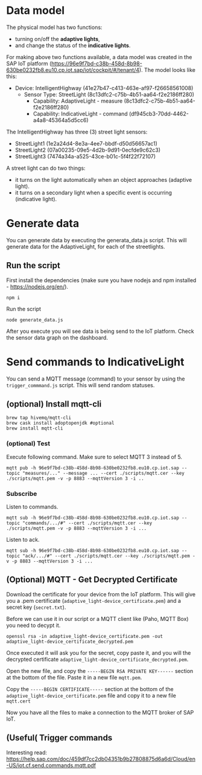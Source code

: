 # Data model

The physical model has two functions:
- turning on/off the **adaptive lights**,
- and change the status of the **indicative lights**.

For making above two functions available, a data model was created in the SAP IoT platform (https://96e9f7bd-c38b-458d-8b98-630be0232fb8.eu10.cp.iot.sap/iot/cockpit/#/tenant/4). The model looks like this:

- Device: IntelligentHighway (41e27b47-c413-463e-af97-f26658561008)
  - Sensor Type: StreetLight (8c13dfc2-c75b-4b51-aa64-f2e2186ff280)
    - Capability: AdaptiveLight - measure (8c13dfc2-c75b-4b51-aa64-f2e2186ff280)
    - Capability: IndicativeLight - command (df945cb3-70dd-4462-a4a8-45364a5d5cc6)

The IntelligentHighway has three (3) street light sensors:

- StreetLight1 (1e2a24d4-8e3a-4ee7-bbdf-d50d56657ac1)
- StreetLight2 (07a00235-09e5-4d2b-9d91-0ecfde9c62c3)
- StreetLight3 (7474a34a-a525-43ce-b01c-5f4f22f72107)

A street light can do two things:
- it turns on the light automatically when an object approaches (adaptive light).
- it turns on a secondary light when a specific event is occurring (indicative light).

# Generate data

You can generate data by executing the generata_data.js script. This will generate data for the AdaptiveLight, for each of the streetlights.

## Run the script

First install the dependencies (make sure you have nodejs and npm installed - https://nodejs.org/en/).

    npm i

Run the script

    node generate_data.js

After you execute you will see data is being send to the IoT platform. Check the sensor data graph on the dashboard.

# Send commands to IndicativeLight

You can send a MQTT message (command) to your sensor by using the  `trigger_commmand.js` script. This will send random statuses.

## (optional) Install mqtt-cli

    brew tap hivemq/mqtt-cli
    brew cask install adoptopenjdk #optional
    brew install mqtt-cli

### (optional) Test

Execute following command. Make sure to select MQTT 3 instead of 5.

    mqtt pub -h 96e9f7bd-c38b-458d-8b98-630be0232fb8.eu10.cp.iot.sap --topic "measures/..." --message ... --cert ./scripts/mqtt.cer --key ./scripts/mqtt.pem -v -p 8883 --mqttVersion 3 -i ..

### Subscribe

Listen to commands.

    mqtt sub -h 96e9f7bd-c38b-458d-8b98-630be0232fb8.eu10.cp.iot.sap --topic "commands/.../#" --cert ./scripts/mqtt.cer --key ./scripts/mqtt.pem -v -p 8883 --mqttVersion 3 -i ...

Listen to ack.

    mqtt sub -h 96e9f7bd-c38b-458d-8b98-630be0232fb8.eu10.cp.iot.sap --topic "ack/.../#" --cert ./scripts/mqtt.cer --key ./scripts/mqtt.pem -v -p 8883 --mqttVersion 3 -i ...


## (Optional) MQTT - Get Decrypted Certificate

Download the certificate for your device from the IoT platform. This will give you a .pem certificate (`adaptive_light-device_certificate.pem`) and a secret key (`secret.txt`).

Before we can use it in our script or a MQTT client like (Paho, MQTT Box) you need to decypt it.

    openssl rsa -in adaptive_light-device_certificate.pem -out adaptive_light-device_certificate_decrypted.pem

Once executed it will ask you for the secret, copy paste it, and you will the decrypted certificate `adaptive_light-device_certificate_decrypted.pem`.

Open the new file, and copy the `-----BEGIN RSA PRIVATE KEY------` section at the bottom of the file. Paste it in a new file `mqtt.pem`.

Copy the `-----BEGIN CERTIFICATE-----` section at the bottom of the `adaptive_light-device_certificate.pem` file and copy it to a new file `mqtt.cert`

Now you have all the files to make a connection to the MQTT broker of SAP IoT.

## (Useful( Trigger commands

Interesting read: https://help.sap.com/doc/459df7cc2db04351b9b27808875d6a6d/Cloud/en-US/iot.cf.send.commands.mqtt.pdf
